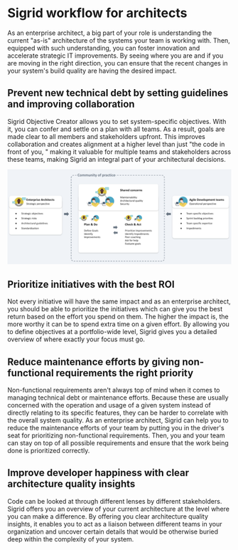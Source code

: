 # Sigrid workflow for architects

As an enterprise architect, a big part of your role is understanding the current "as-is" architecture of the systems your team is working with. Then, equipped with such understanding, you can foster innovation and accelerate strategic IT improvements.
By seeing where you are and if you are moving in the right direction, you can ensure that the recent changes in your system's build quality are having the desired impact.

## Prevent new technical debt by setting guidelines and improving collaboration

Sigrid Objective Creator allows you to set system-specific objectives. With it, you can confer and settle on a plan with all teams. As a result, goals are made clear to all members and stakeholders upfront.
This improves collaboration and creates alignment at a higher level than just "the code in front of you, " making it valuable for multiple teams and stakeholders across these teams, making Sigrid an integral part of your architectural decisions.

<img src="../images/ea-workflows.png" width="700" />

## Prioritize initiatives with the best ROI

Not every initiative will have the same impact and as an enterprise architect, you should be able to prioritize the initiatives which can give you the best return based on the effort you spend on them. The higher the impact is, the more worthy it can be to spend extra time on a given effort.
By allowing you to define objectives at a portfolio-wide level, Sigrid gives you a detailed overview of where exactly your focus must go.

## Reduce maintenance efforts by giving non-functional requirements the right priority

Non-functional requirements aren't always top of mind when it comes to managing technical debt or maintenance efforts. Because these are usually concerned with the operation and usage of a given system instead of directly relating to its specific features, they can be harder to correlate with the overall system quality. As an enterprise architect, Sigrid can help you to reduce the maintenance efforts of your team by putting you in the driver's seat for prioritizing non-functional requirements. Then, you and your team can stay on top of all possible requirements and ensure that the work being done is prioritized correctly.

## Improve developer happiness with clear architecture quality insights

Code can be looked at through different lenses by different stakeholders. Sigrid offers you an overview of your current architecture at the level where you can make a difference. By offering you clear architecture quality insights, it enables you to act as a liaison between different teams in your organization and uncover certain details that would be otherwise buried deep within the complexity of your system.
